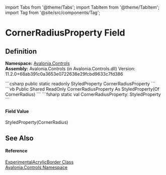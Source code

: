 import Tabs from '@theme/Tabs'; 
import TabItem from '@theme/TabItem'; 
import Tag from '@site/src/components/Tag'; 

# CornerRadiusProperty Field




## Definition
**Namespace:** <a href="N_Avalonia_Controls">Avalonia.Controls</a>  
**Assembly:** Avalonia.Controls (in Avalonia.Controls.dll) Version: 11.2.0+68ab391c0a3653e0722638e29fcbd9633c7fd386

<Tabs groupId="api-code-preview">
<TabItem value="csharp" label="C#">
```csharp
public static readonly StyledProperty<CornerRadius> CornerRadiusProperty
```
</TabItem>
<TabItem value="vb" label="VB">
```vb
Public Shared ReadOnly CornerRadiusProperty As StyledProperty(Of CornerRadius)
```
</TabItem>
<TabItem value="fsharp" label="F#">
```fsharp
static val CornerRadiusProperty: StyledProperty<CornerRadius>
```
</TabItem>
</Tabs>



#### Field Value
StyledProperty(CornerRadius)

## See Also


#### Reference
<a href="T_Avalonia_Controls_ExperimentalAcrylicBorder">ExperimentalAcrylicBorder Class</a>  
<a href="N_Avalonia_Controls">Avalonia.Controls Namespace</a>  
